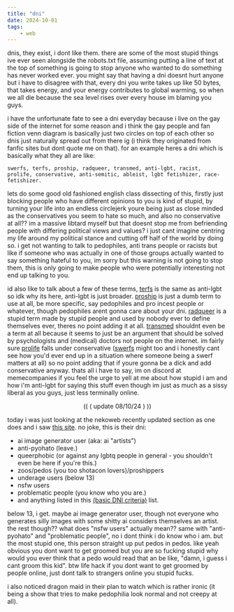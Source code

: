 ```yaml
---
title: "dni"
date: 2024-10-01
tags:
    - web
---
```


dnis, they exist, i dont like them. there are some of the most stupid things ive ever seen alongside the robots.txt file, assuming putting a line of text at the top of something is going to stop anyone who wanted to do something has never worked ever. you might say that having a dni doesnt hurt anyone but i have to disagree with that, every dni you write takes up like 50 bytes, that takes energy, and your energy contributes to global warming, so when we all die because the sea level rises over every house im blaming you guys.

i have the unfortunate fate to see a dni everyday because i live on the gay side of the internet for some reason and i think the gay people and fan fiction venn diagram is basically just two circles on top of each other so dnis just naturally spread out from there ig (i think they originated from fanfic sites but dont quote me on that). for an example heres a dni which is basically what they all are like:

```
swerfs, terfs, proship, radqueer, transmed, anti-lgbt, racist, prolife, conservative, anti-semitic, ableist, lgbt fetishizer, race-fetishizer.
```

lets do some good old fashioned english class dissecting of this, firstly just blocking people who have different opinions to you is kind of stupid, by turning your life into an endless circlejerk youre being just as close minded as the conservatives you seem to hate so much, and also no conservative at all?? im a massive libtard myself but that doesnt stop me from befriending people with differing political views and values? i just cant imagine centring my life around my political stance and cutting off half of the world by doing so. i get not wanting to talk to pedophiles, anti trans people or racists but like if someone who was actually in one of those groups actually wanted to say something hateful to you, im sorry but this warning is not going to stop them, this is only going to make people who were potentially interesting not end up talking to you.

id also like to talk about a few of these terms, [terfs](https://www.dictionary.com/browse/terf) is the same as anti-lgbt so idk why its here, anti-lgbt is just broader. [proship](https://www.michigandaily.com/arts/proship-versus-anti-fandoms-new-terminally-online-discourse/#:~:text=So%2C%20what%20is%20a%20proshipper,creating%20fanworks%20of%20this%20nature.) is just a dumb term to use at all, be more specific, say pedophiles and pro incest people or whatever, though pedophiles arent gonna care about your dni. [radqueer](https://www.reddit.com/r/AskLGBT/comments/16fpruz/comment/k03liki/) is a stupid term made by stupid people and used by nobody ever to define themselves ever, theres no point adding it at all. [transmed](https://journals.sagepub.com/doi/10.1177/01968599211040835#sec-2) shouldnt even be a term at all because it seems to just be an argument that should be solved by psychologists and (medical) doctors not people on the internet. im fairly sure [prolife](https://www.dictionary.com/browse/pro-life) falls under conservative ([swerfs](https://www.dictionary.com/e/acronyms/swerf/) might too and i honestly cant see how you'd ever end up in a situation where someone being a swerf matters at all) so no point adding that if youre gonna be a dick and add conservative anyway. thats all i have to say, im on discord at memecompanies if you feel the urge to yell at me about how stupid i am and how i'm anti-lgbt for saying this stuff even though im just as much as a sissy liberal as you guys, just less terminally online.

<p style="text-align:center;">(( ( update 08/10/24 ) ))</p>

today i was just looking at the nekoweb recently updated section as one does and i saw [this site](https://banami.nekoweb.org/). no joke, this is their dni:


- ai image generator user (aka: ai "artists")
- anti-pyohato (leave.)
- queerphobic (or against any lgbtq people in general - you shouldn't even be here if you're this.)
- zoos/pedos (you too shotacon lovers)/proshippers
- underage users (below 13)
- nsfw users
- problematic people (you know who you are.)
- and anything listed in this [(basic DNI criteria)](https://basic-dni.crd.co/) list.

below 13, i get. maybe ai image generator user, though not everyone who generates silly images with some shitty ai considers themselves an artist. the rest though?? what does "nsfw users" actually mean?? same with "anti-pyohato" and "problematic people", no i dont think i do know who i am. but the most stupid one, this person straight up put pedos in pedos. like yeah obvious you dont want to get groomed but you are so fucking stupid why would you ever think that a pedo would read that an be like, "damn, i guess i cant groom this kid". btw life hack if you dont want to get groomed by people online, just dont talk to strangers online you stupid fucks.

i also noticed dragon maid in their plan to watch which is rather ironic (it being a show that tries to make pedophilia look normal and not creepy at all).